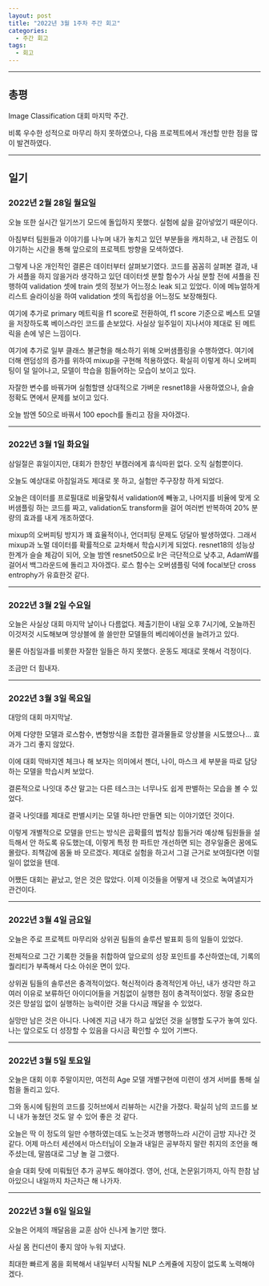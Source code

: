 ```yaml
---
layout: post
title: "2022년 3월 1주차 주간 회고"
categories:
  - 주간 회고
tags:
  - 회고
---
```


---

## 총평
Image Classification 대회 마지막 주간.

비록 우수한 성적으로 마무리 하지 못하였으나, 다음 프로젝트에서 개선할 만한 점을 많이 발견하였다.

---
## 일기

### 2022년 2월 28일 월요일
오늘 또한 실시간 일기쓰기 모드에 돌입하지 못했다. 실험에 삶을 갈아넣었기 때문이다.

아침부터 팀원들과 이야기를 나누며 내가 놓치고 있던 부분들을 캐치하고, 내 관점도 이야기하는 시간을 통해 앞으로의 프로젝트 방향을 모색하였다.

그렇게 나온 개인적인 결론은 데이터부터 살펴보기였다.
코드를 꼼꼼히 살펴본 결과, 내가 셔플을 하지 않을거라 생각하고 있던 데이터셋 분할 함수가 사실 분할 전에 셔플을 진행하여 validation 셋에 train 셋의 정보가 어느정소 leak 되고 있었다.
이에 메뉴얼하게 리스트 슬라이싱을 하여 validation 셋의 독립성을 어느정도 보장해줬다.

여기에 추가로 primary 메트릭을 f1 score로 전환하여, f1 score 기준으로 베스트 모델을 저장하도록 베이스라인 코드를 손보았다.
사실상 일주일이 지나서야 제대로 된 메트릭을 손에 넣은 느낌이다.

여기에 추가로 일부 클래스 불균형을 해소하기 위해 오버샘플링을 수행하였다.
여기에 더해 랜덤성의 증가를 위하여 mixup을 구현해 적용하였다.
확실히 이렇게 하니 오버피팅이 덜 일어나고, 모델이 학습을 힘들어하는 모습이 보이고 있다.

자잘한 변수를 바꿔가며 실험할땐 상대적으로 가벼운 resnet18을 사용하였으나, 슬슬 정확도 면에서 문제를 보이고 있다.

오늘 밤엔 50으로 바꿔서 100 epoch를 돌리고 잠을 자야겠다.

---
### 2022년 3월 1일 화요일
삼일절은 휴일이지만, 대회가 한창인 부캠러에게 휴식따윈 없다. 오직 실험뿐이다.

오늘도 예상대로 아침일과도 제대로 못 하고, 실험만 주구장창 하게 되었다.

오늘은 데이터를 프로필대로 비율맞춰서 validation에 빼놓고, 나머지를 비율에 맞게 오버샘플링 하는 코드를 짜고, validation도 transform을 걸어 여러번 반복하여 20% 분량의 효과를 내게 개조하였다.

mixup의 오버피팅 방지가 꽤 효율적이나, 언더피팅 문제도 덩달아 발생하였다.
그래서 mixup과 노멀 데이터를 확률적으로 교차해서 학습시키게 되었다.
resnet18의 성능상 한계가 슬슬 체감이 되어, 오늘 밤엔 resnet50으로 lr은 극단적으로 낮추고, AdamW를 걸어서 백그라운드에 돌리고 자야겠다.
로스 함수는 오버샘플링 덕에 focal보단 cross entrophy가 유효한것 같다.

---
### 2022년 3월 2일 수요일
오늘은 사실상 대회 마지막 날이나 다름없다.
제출기한이 내일 오후 7시기에, 오늘까진 이것저것 시도해보며 앙상블에 쓸 쓸만한 모델들의 베리에이션을 늘려가고 있다.

물론 아침일과를 비롯한 자잘한 일들은 하지 못했다.
운동도 제대로 못해서 걱정이다.

조금만 더 힘내자.

---
### 2022년 3월 3일 목요일
대망의 대회 마지막날.

어제 다양한 모델과 로스함수, 변형방식을 조합한 결과물들로 앙상블을 시도했으나... 효과가 그리 좋지 않았다.

이에 대회 막바지엔 체크나 해 보자는 의미에서 젠더, 나이, 마스크 세 부분을 따로 담당하는 모델을 학습시켜 보았다.

결론적으로 나잇대 추산 말고는 다른 테스크는 너무나도 쉽게 판별하는 모습을 볼 수 있었다.

결국 나잇대를 제대로 판별시키는 모델 하나만 만들면 되는 이야기였던 것이다.

이렇게 개별적으로 모델을 만드는 방식은 곱확률의 법칙상 힘들거라 예상해 팀원들을 설득해서 안 하도록 유도했는데, 이렇게 특정 한 파트만 개선하면 되는 경우일줄은 꿈에도 몰랐다.
죄책감에 몸둘 바 모르겠다. 제대로 실험을 하고서 그걸 근거로 보여줬다면 이럴 일이 없었을 텐데.

어쨌든 대회는 끝났고, 얻은 것은 많았다. 이제 이것들을 어떻게 내 것으로 녹여낼지가 관건이다.

---
### 2022년 3월 4일 금요일
오늘은 주로 프로젝트 마무리와 상위권 팀들의 솔루션 발표회 등의 일들이 있었다.

전체적으로 그간 기록한 것들을 취합하여 앞으로의 성장 포인트를 추산하였는데, 기록의 퀄리티가 부족해서 다소 아쉬운 면이 있다.

상위권 팀들의 솔루션은 충격적이었다.
혁신적이라 충격적인게 아닌, 내가 생각만 하고 여러 이유로 보류하던 아이디어들을 거침없이 실행한 점이 충격적이었다.
정말 중요한 것은 망설임 없이 실행하는 능력이란 것을 다시금 깨달을 수 있었다.

실망만 남은 것은 아니다.
나에겐 지금 내가 하고 싶었던 것을 실행할 도구가 놓여 있다.
나는 앞으로도 더 성장할 수 있음을 다시금 확인할 수 있어 기쁘다.

---
### 2022년 3월 5일 토요일
오늘은 대회 이후 주말이지만, 여전히 Age 모델 개별구현에 미련이 생겨 서버를 통해 실험을 돌리고 있다.

그와 동시에 팀원의 코드를 깃허브에서 리뷰하는 시간을 가졌다.
확실히 남의 코드를 보니 내가 놓쳤던 것도 알 수 있어 좋은 것 같다.

오늘은 딱 이 정도의 일만 수행하였는데도 노는것과 병행하느라 시간이 금방 지나간 것 같다.
어제 마스터 세션에서 마스터님이 오늘과 내일은 공부하지 말란 취지의 조언을 해 주셨는데, 말씀대로 그냥 놀 걸 그랬다.

슬슬 대회 탓에 미뤄뒀던 추가 공부도 해야겠다.
영어, 선대, 논문읽기까지, 아직 한참 남아있으니 내일까지 차근차근 해 나가자.

---
### 2022년 3월 6일 일요일
오늘은 어제의 깨달음을 교훈 삼아 신나게 놀기만 했다.

사실 몸 컨디션이 좋지 않아 누워 지냈다.

최대한 빠르게 몸을 회복해서 내일부터 시작될 NLP 스케쥴에 지장이 없도록 노력해야겠다.
